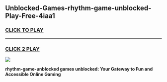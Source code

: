 
## Unblocked-Games-rhythm-game-unblocked-Play-Free-4iaa1
<h3>
<a href="https://premium76.site?title=rhythm-game-unblocked&ref=17A">CLICK TO PLAY</a></h3>
<hr>

<h3>
<a href="https://premium76.site?title=rhythm-game-unblocked&ref=17A">CLICK 2 PLAY</a>
  
</h3>

<a href="https://premium76.site?title=rhythm-game-unblocked&ref=17A"><img src="https://clearcache.store/games.png"></a>


**rhythm-game-unblocked games unblocked: Your Gateway to Fun and Accessible Online Gaming**
